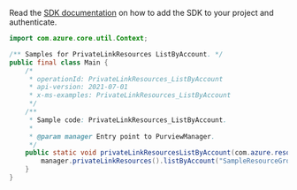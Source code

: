 Read the [SDK documentation](https://github.com/Azure/azure-sdk-for-java/blob/azure-resourcemanager-purview_1.0.0-beta.1/sdk/purview/azure-resourcemanager-purview/README.md) on how to add the SDK to your project and authenticate.

```java
import com.azure.core.util.Context;

/** Samples for PrivateLinkResources ListByAccount. */
public final class Main {
    /*
     * operationId: PrivateLinkResources_ListByAccount
     * api-version: 2021-07-01
     * x-ms-examples: PrivateLinkResources_ListByAccount
     */
    /**
     * Sample code: PrivateLinkResources_ListByAccount.
     *
     * @param manager Entry point to PurviewManager.
     */
    public static void privateLinkResourcesListByAccount(com.azure.resourcemanager.purview.PurviewManager manager) {
        manager.privateLinkResources().listByAccount("SampleResourceGroup", "account1", Context.NONE);
    }
}
```

